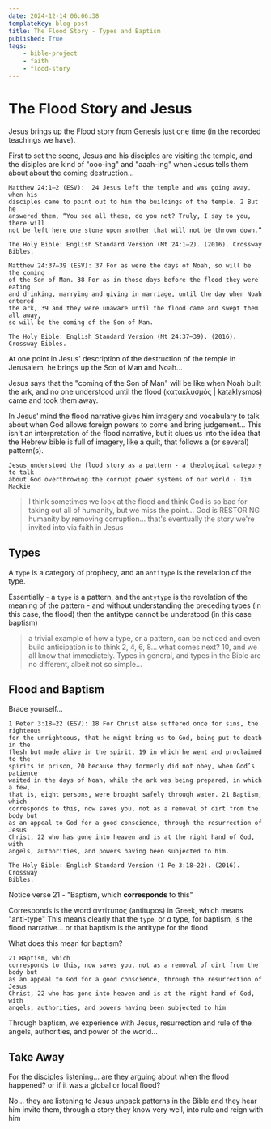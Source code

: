 ```yaml
---
date: 2024-12-14 06:06:38
templateKey: blog-post
title: The Flood Story - Types and Baptism
published: True
tags:
    - bible-project
    - faith
    - flood-story
---
```


# The Flood Story and Jesus

Jesus brings up the Flood story from Genesis just one time (in the recorded teachings we have).

First to set the scene, Jesus and his disciples are visiting the temple, and the disiples are kind of "ooo-ing" and "aaah-ing" when Jesus tells them about about the coming destruction...

```
Matthew 24:1–2 (ESV):  24 Jesus left the temple and was going away, when his
disciples came to point out to him the buildings of the temple. 2 But he
answered them, “You see all these, do you not? Truly, I say to you, there will
not be left here one stone upon another that will not be thrown down.”  

The Holy Bible: English Standard Version (Mt 24:1–2). (2016). Crossway Bibles.

```

```
Matthew 24:37–39 (ESV): 37 For as were the days of Noah, so will be the coming
of the Son of Man. 38 For as in those days before the flood they were eating
and drinking, marrying and giving in marriage, until the day when Noah entered
the ark, 39 and they were unaware until the flood came and swept them all away,
so will be the coming of the Son of Man. 

The Holy Bible: English Standard Version (Mt 24:37–39). (2016). Crossway Bibles.
```

At one point in Jesus' description of the destruction of the temple in
Jerusalem, he brings up the Son of Man and Noah...

Jesus says that the "coming of the Son of Man" will be like when Noah built the
ark, and no one understood until the flood (κατακλυσμός | kataklysmos) came and
took them away.

In Jesus' mind the flood narrative gives him imagery and vocabulary to talk
about when God allows foreign powers to come and bring judgement... This isn't
an interpretation of the flood narrative, but it clues us into the idea that
the Hebrew bible is full of imagery, like a quilt, that follows a (or several)
pattern(s). 

```
Jesus understood the flood story as a pattern - a theological category to talk
about God overthrowing the corrupt power systems of our world - Tim Mackie
```

> I think sometimes we look at the flood and think God is so bad for taking out
> all of humanity, but we miss the point... God is RESTORING humanity by
> removing corruption... that's eventually the story we're invited into via
> faith in Jesus

## Types


A `type` is a category of prophecy, and an `antitype` is the revelation of the type.

Essentially - a `type` is a pattern, and the `antytype` is the revelation of
the meaning of the pattern - and without understanding the preceding types (in
this case, the flood) then the antitype cannot be understood (in this case
baptism)

> a trivial example of how a type, or a pattern, can be noticed and even build
> anticipation is to think 2, 4, 6, 8... what comes next? 10, and we all know
> that immediately. Types in general, and types in the Bible are no different,
> albeit not so simple...

## Flood and Baptism

Brace yourself...

```
1 Peter 3:18–22 (ESV): 18 For Christ also suffered once for sins, the righteous
for the unrighteous, that he might bring us to God, being put to death in the
flesh but made alive in the spirit, 19 in which he went and proclaimed to the
spirits in prison, 20 because they formerly did not obey, when God’s patience
waited in the days of Noah, while the ark was being prepared, in which a few,
that is, eight persons, were brought safely through water. 21 Baptism, which
corresponds to this, now saves you, not as a removal of dirt from the body but
as an appeal to God for a good conscience, through the resurrection of Jesus
Christ, 22 who has gone into heaven and is at the right hand of God, with
angels, authorities, and powers having been subjected to him.  

The Holy Bible: English Standard Version (1 Pe 3:18–22). (2016). Crossway
Bibles.
```

Notice verse 21 - "Baptism, which __corresponds__ to this"

Corresponds is the word ἀντίτυπος (antitupos) in Greek, which means "anti-type"
This means clearly that the `type`, or _a_ type, for baptism, is the flood
narrative... or that baptism is the antitype for the flood

What does this mean for baptism? 

```
21 Baptism, which
corresponds to this, now saves you, not as a removal of dirt from the body but
as an appeal to God for a good conscience, through the resurrection of Jesus
Christ, 22 who has gone into heaven and is at the right hand of God, with
angels, authorities, and powers having been subjected to him
```

Through baptism, we experience with Jesus, resurrection and rule of the angels,
authorities, and power of the world...

## Take Away

For the disciples listening... are they arguing about when the flood happened?
or if it was a global or local flood? 

No... they are listening to Jesus unpack patterns in the Bible and they hear
him invite them, through a story they know very well, into rule and reign with
him


